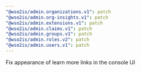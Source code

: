```yaml
---
"@wso2is/admin.organizations.v1": patch
"@wso2is/admin.org-insights.v1": patch
"@wso2is/admin.extensions.v1": patch
"@wso2is/admin.claims.v1": patch
"@wso2is/admin.groups.v1": patch
"@wso2is/admin.roles.v2": patch
"@wso2is/admin.users.v1": patch
---
```


Fix appearance of learn more links in the console UI
